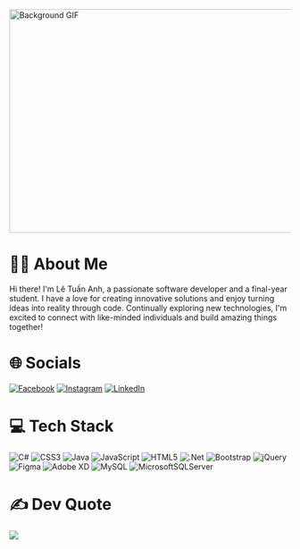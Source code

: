
<img src="https://genk.mediacdn.vn/thumb_w/640/2015/2-1440133142840.gif" alt="Background GIF" style="width: 800px; height: 400px;">

# 🧑‍💻 About Me
Hi there! I'm Lê Tuấn Anh, a passionate software developer and a final-year student. I have a love for creating innovative solutions and enjoy turning ideas into reality through code. Continually exploring new technologies, I'm excited to connect with like-minded individuals and build amazing things together!

# 🌐 Socials
[![Facebook](https://img.shields.io/badge/Facebook-%231877F2.svg?logo=Facebook&logoColor=white)](https://www.facebook.com/pengoccutehehe/)
[![Instagram](https://img.shields.io/badge/Instagram-%23E4405F.svg?logo=Instagram&logoColor=white)](https://www.instagram.com/tanhhh0_0)
[![LinkedIn](https://img.shields.io/badge/LinkedIn-%230077B5.svg?logo=LinkedIn&logoColor=white)](https://www.linkedin.com/in/tanhhhh/)

# 💻 Tech Stack
![C#](https://img.shields.io/badge/c%23-%23239120.svg?style=plastic&logo=c-sharp&logoColor=white)
![CSS3](https://img.shields.io/badge/css3-%231572B6.svg?style=plastic&logo=css3&logoColor=white)
![Java](https://img.shields.io/badge/java-%23ED8B00.svg?style=plastic&logo=java&logoColor=white)
![JavaScript](https://img.shields.io/badge/javascript-%23323330.svg?style=plastic&logo=javascript&logoColor=%23F7DF1E)
![HTML5](https://img.shields.io/badge/html5-%23E34F26.svg?style=plastic&logo=html5&logoColor=white)
![.Net](https://img.shields.io/badge/.NET-5C2D91?style=plastic&logo=.net&logoColor=white)
![Bootstrap](https://img.shields.io/badge/bootstrap-%23563D7C.svg?style=plastic&logo=bootstrap&logoColor=white)
![jQuery](https://img.shields.io/badge/jquery-%230769AD.svg?style=plastic&logo=jquery&logoColor=white)
![Figma](https://img.shields.io/badge/figma-%23F24E1E.svg?style=plastic&logo=figma&logoColor=white)
![Adobe XD](https://img.shields.io/badge/Adobe%20XD-470137?style=plastic&logo=Adobe%20XD&logoColor=#FF61F6)
![MySQL](https://img.shields.io/badge/mysql-%2300f.svg?style=plastic&logo=mysql&logoColor=white)
![MicrosoftSQLServer](https://img.shields.io/badge/Microsoft%20SQL%20Sever-CC2927?style=plastic&logo=microsoft%20sql%20server&logoColor=white)

# ✍️ Dev Quote
![](https://quotes-github-readme.vercel.app/api?type=horizontal&theme=radical)
<style>
  body {
    background-image: url('https://st.depositphotos.com/1062624/2363/i/380/depositphotos_23638543-stock-photo-best-internet-concept-of-global.jpg');
    background-size: cover;
    background-position: center;
    background-repeat: no-repeat;
  }
</style>
